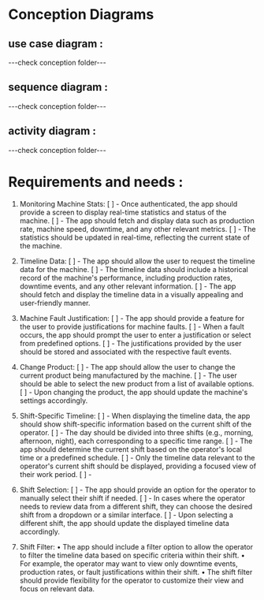 # Conception Diagrams

## use case diagram :

---check conception folder---

## sequence diagram :

---check conception folder---

## activity diagram :

---check conception folder---

# Requirements and needs :

1. Monitoring Machine Stats: [ ] - Once authenticated, the app should provide a
   screen to display real-time statistics and status of the machine. [ ] - The
   app should fetch and display data such as production rate, machine speed,
   downtime, and any other relevant metrics. [ ] - The statistics should be
   updated in real-time, reflecting the current state of the machine.

2. Timeline Data: [ ] - The app should allow the user to request the timeline
   data for the machine. [ ] - The timeline data should include a historical
   record of the machine's performance, including production rates, downtime
   events, and any other relevant information. [ ] - The app should fetch and
   display the timeline data in a visually appealing and user-friendly manner.

3. Machine Fault Justification: [ ] - The app should provide a feature for the
   user to provide justifications for machine faults. [ ] - When a fault occurs,
   the app should prompt the user to enter a justification or select from
   predefined options. [ ] - The justifications provided by the user should be
   stored and associated with the respective fault events.

4. Change Product: [ ] - The app should allow the user to change the current
   product being manufactured by the machine. [ ] - The user should be able to
   select the new product from a list of available options. [ ] - Upon changing
   the product, the app should update the machine's settings accordingly.
5. Shift-Specific Timeline: [ ] - When displaying the timeline data, the app
   should show shift-specific information based on the current shift of the
   operator. [ ] - The day should be divided into three shifts (e.g., morning,
   afternoon, night), each corresponding to a specific time range. [ ] - The app
   should determine the current shift based on the operator's local time or a
   predefined schedule. [ ] - Only the timeline data relevant to the operator's
   current shift should be displayed, providing a focused view of their work
   period. [ ] -
6. Shift Selection: [ ] - The app should provide an option for the operator to
   manually select their shift if needed. [ ] - In cases where the operator
   needs to review data from a different shift, they can choose the desired
   shift from a dropdown or a similar interface. [ ] - Upon selecting a
   different shift, the app should update the displayed timeline data
   accordingly.

7. Shift Filter: • The app should include a filter option to allow the operator
   to filter the timeline data based on specific criteria within their shift. •
   For example, the operator may want to view only downtime events, production
   rates, or fault justifications within their shift. • The shift filter should
   provide flexibility for the operator to customize their view and focus on
   relevant data.

